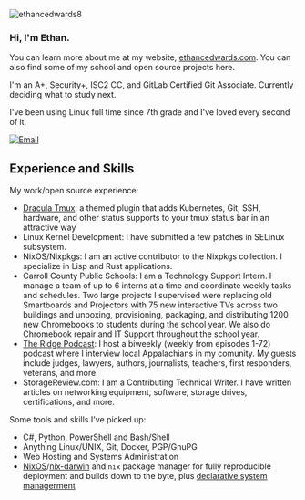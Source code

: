 <p align="left"> <img src="https://komarev.com/ghpvc/?username=ethancedwards8" alt="ethancedwards8" /> </p>

### Hi, I'm Ethan.

You can learn more about me at my website, [ethancedwards.com](https://ethancedwards.com). You can also find some of my school and open source projects here.
<!-- ![Top Langs](https://github-readme-stats.vercel.app/api/top-langs/?username=ethancedwards&layout=compact&theme=dracula) -->

I'm an A+, Security+, ISC2 CC, and GitLab Certified Git Associate. Currently deciding what to study next.

I've been using Linux full time since 7th grade and I've loved every second of it.

[![Email](https://img.shields.io/badge/Email-252422.svg?style=for-the-badge&logo=gmail)](mailto:ethan@ethancedwards.com)

## Experience and Skills

My work/open source experience:
- [Dracula Tmux](https://github.com/dracula/tmux): a themed plugin that adds Kubernetes, Git, SSH, hardware, and other status supports to your tmux status bar in an attractive way
- Linux Kernel Development: I have submitted a few patches in SELinux subsystem.
- NixOS/Nixpkgs: I am an active contributor to the Nixpkgs collection. I specialize in Lisp and Rust applications.
- Carroll County Public Schools: I am a Technology Support Intern. I manage a team of up to 6 interns at a time and coordinate weekly tasks and schedules. Two large projects I supervised were replacing old Smartboards and Projectors with 75 new interactive TVs across two buildings and unboxing, provisioning, packaging, and distributing 1200 new Chromebooks to students during the school year. We also do Chromebook repair and IT Support throughout the school year.
- [The Ridge Podcast](https://theridgepodcast.com): I host a biweekly (weekly from episodes 1-72) podcast where I interview local Appalachians in my comunity. My guests include judges, lawyers, authors, journalists, teachers, first responders, veterans, and more.
- StorageReview.com: I am a Contributing Technical Writer. I have written articles on networking equipment, software, storage drives, certifications, and more.

Some tools and skills I've picked up:

- C#, Python, PowerShell and Bash/Shell
- Anything Linux/UNIX, Git, Docker, PGP/GnuPG
- Web Hosting and Systems Administration
- [NixOS](https://nixos.org)/[nix-darwin](https://github.com/lnl7/nix-darwin) and `nix` package manager for fully reproducible deployment and builds down to the byte, plus [declarative system managerment](https://gitlab.com/ethancedwards/dotfiles/-/blob/master/)

<!-- ![Ethan's GitHub Stats](https://github-readme-stats.vercel.app/api?username=ethancedwards8&count_private=true&show_icons=true&theme=dracula) -->
